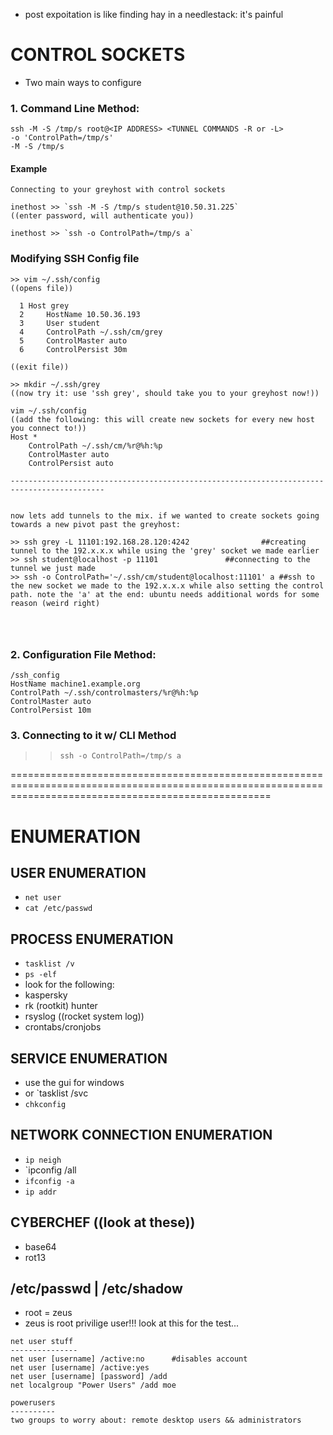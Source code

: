 - post expoitation is like finding hay in a needlestack: it's painful

# CONTROL SOCKETS

- Two main ways to configure

### 1. Command Line Method:

```
ssh -M -S /tmp/s root@<IP ADDRESS> <TUNNEL COMMANDS -R or -L>
-o 'ControlPath=/tmp/s'
-M -S /tmp/s
```

#### Example
```
Connecting to your greyhost with control sockets

inethost >> `ssh -M -S /tmp/s student@10.50.31.225`
((enter password, will authenticate you))

inethost >> `ssh -o ControlPath=/tmp/s a`
```



### Modifying SSH Config file

```
>> vim ~/.ssh/config
((opens file))

  1 Host grey
  2     HostName 10.50.36.193
  3     User student
  4     ControlPath ~/.ssh/cm/grey
  5     ControlMaster auto              
  6     ControlPersist 30m     
  
((exit file))

>> mkdir ~/.ssh/grey
((now try it: use 'ssh grey', should take you to your greyhost now!))

vim ~/.ssh/config
((add the following: this will create new sockets for every new host you connect to!))
Host *
    ControlPath ~/.ssh/cm/%r@%h:%p
    ControlMaster auto
    ControlPersist auto
    
-------------------------------------------------------------------------------------------


now lets add tunnels to the mix. if we wanted to create sockets going towards a new pivot past the greyhost:

>> ssh grey -L 11101:192.168.28.120:4242    			##creating tunnel to the 192.x.x.x while using the 'grey' socket we made earlier
>> ssh student@localhost -p 11101 				##connecting to the tunnel we just made
>> ssh -o ControlPath='~/.ssh/cm/student@localhost:11101' a	##ssh to the new socket we made to the 192.x.x.x while also setting the control path. note the 'a' at the end: ubuntu needs additional words for some reason (weird right)	




```


### 2. Configuration File Method:

```
/ssh_config
HostName machine1.example.org
ControlPath ~/.ssh/controlmasters/%r@%h:%p
ControlMaster auto
ControlPersist 10m
```

### 3. Connecting to it w/ CLI Method


>> `ssh -o ControlPath=/tmp/s a`

=========================================================================================================================================================

# ENUMERATION

## USER ENUMERATION
- `net user`
- `cat /etc/passwd`

## PROCESS ENUMERATION
- `tasklist /v`
- `ps -elf`
- look for the following:
-  kaspersky
-  rk (rootkit) hunter
-  rsyslog ((rocket system log))
-  crontabs/cronjobs


## SERVICE ENUMERATION
- use the gui for windows
- or `tasklist /svc
- `chkconfig`

## NETWORK CONNECTION ENUMERATION
- `ip neigh`
- `ipconfig /all
- `ifconfig -a`
- `ip addr`

## CYBERCHEF ((look at these))
- base64
- rot13

## /etc/passwd | /etc/shadow
- root = zeus
- zeus is root privilige user!!! look at this for the test...



```
net user stuff
---------------
net user [username] /active:no		#disables account
net user [username] /active:yes
net user [username] [password] /add
net localgroup "Power Users" /add moe

powerusers
----------
two groups to worry about: remote desktop users && administrators



```


























